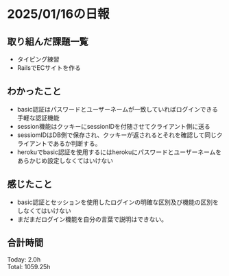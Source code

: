 # 2025/01/16の日報
## 取り組んだ課題一覧
* タイピング練習
*  RailsでECサイトを作る
## わかったこと
* basic認証はパスワードとユーザーネームが一致していればログインできる手軽な認証機能
* session機能はクッキーにsessionIDを付随させてクライアント側に送る
* sessiomIDはDB側で保存され、クッキーが返されるとそれを確認して同じクライアントであるか判断する。
* herokuでbasic認証を使用するにはherokuにパスワードとユーザーネームをあらかじめ設定しなくてはいけない
## 感じたこと
* basic認証とセッションを使用したログインの明確な区別及び機能の区別をしなくてはいけない
* まだまだログイン機能を自分の言葉で説明はできない。
## 合計時間 
Today: 2.0h<br>
Total: 1059.25h
